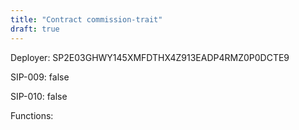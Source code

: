 ```yaml
---
title: "Contract commission-trait"
draft: true
---
```

Deployer: SP2E03GHWY145XMFDTHX4Z913EADP4RMZ0P0DCTE9

SIP-009: false

SIP-010: false

Functions:

